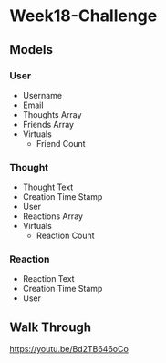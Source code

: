# Week18-Challenge

## Models

### User
 - Username
 - Email
 - Thoughts Array
 - Friends Array
 - Virtuals
   - Friend Count

### Thought
 - Thought Text
 - Creation Time Stamp
 - User
 - Reactions Array
 - Virtuals
   - Reaction Count

### Reaction
 - Reaction Text
 - Creation Time Stamp
 - User

## Walk Through
https://youtu.be/Bd2TB646oCo
